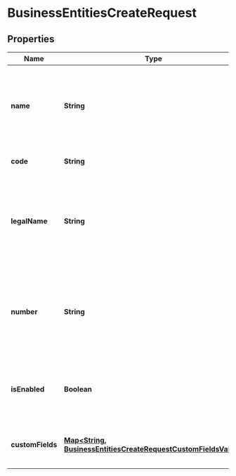 

# BusinessEntitiesCreateRequest


## Properties

| Name | Type | Description | Notes |
|------------ | ------------- | ------------- | -------------|
|**name** | **String** | Name given to this [Business Entity](https://developers.intellihr.io/docs/v1/). This name would normally be shown to users of the system. |  |
|**code** | **String** | Code given to this [Business Entity](https://developers.intellihr.io/docs/v1/) |  [optional] |
|**legalName** | **String** | Legal name can be different from the name presented to a user. Usually used for administrative tasks. |  [optional] |
|**number** | **String** | Legally registered [Business Entity](https://developers.intellihr.io/docs/v1/) number, e.g. in Australia this might be the ABN, or in America the RN. |  [optional] |
|**isEnabled** | **Boolean** | Specifies whether users can select this [Business Entity](https://developers.intellihr.io/docs/v1/) in dropdowns. |  [optional] |
|**customFields** | [**Map&lt;String, BusinessEntitiesCreateRequestCustomFieldsValue&gt;**](BusinessEntitiesCreateRequestCustomFieldsValue.md) | The custom field values for this [Business Entity](https://developers.intellihr.io/docs/v1/) |  [optional] |



